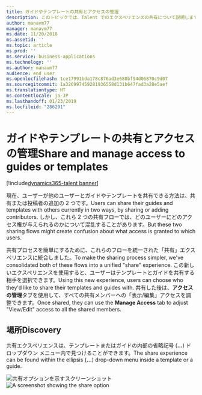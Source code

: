 ```yaml
---
title: ガイドやテンプレートの共有とアクセスの管理
description: このトピックでは、Talent でのエクスペリエンスの共有について説明します。
author: manavm77
manager: manavm77
ms.date: 11/20/2018
ms.assetid: ''
ms.topic: article
ms.prod: ''
ms.service: business-applications
ms.technology: ''
ms.author: manavm77
audience: end user
ms.openlocfilehash: 1ce17991bda178c876ad3e688bf94d06870c9d07
ms.sourcegitcommit: 1a326997459281936558d131b647fad3a28e5aef
ms.translationtype: HT
ms.contentlocale: ja-JP
ms.lasthandoff: 01/23/2019
ms.locfileid: "286291"
---
```

#  <a name="share-and-manage-access-to-guides-or-templates"></a><span data-ttu-id="692de-103">ガイドやテンプレートの共有とアクセスの管理</span><span class="sxs-lookup"><span data-stu-id="692de-103">Share and manage access to guides or templates</span></span>


[!include[dynamics365-talent banner](../../includes/dynamics365-talent.md)]



<span data-ttu-id="692de-104">現在、ユーザーが他のユーザーとガイドやテンプレートを共有できる方法は、共有または投稿者の追加の 2 つです。</span><span class="sxs-lookup"><span data-stu-id="692de-104">Users can share their guides and templates with others currently in two ways, by sharing or adding contributors.</span></span> <span data-ttu-id="692de-105">しかし、これら 2 つの共有フローでは、どのユーザーにどのアクセス権が与えられるのかについて混乱することがあります。</span><span class="sxs-lookup"><span data-stu-id="692de-105">But these two sharing flows might create confusion about what access is granted to which users.</span></span> 

<span data-ttu-id="692de-106">共有プロセスを簡単にするために、これらのフローを統一された「共有」エクスペリエンスに統合しました。</span><span class="sxs-lookup"><span data-stu-id="692de-106">To make the sharing process simpler, we've consolidated both of these flows into a unified "share" experience.</span></span> <span data-ttu-id="692de-107">この新しいエクスペリエンスを使用すると、ユーザーはテンプレートとガイドを共有する相手を選択できます。</span><span class="sxs-lookup"><span data-stu-id="692de-107">Using this new experience, users can choose who they'd like to share their templates and guides with.</span></span> <span data-ttu-id="692de-108">共有した後は、**アクセスの管理**タブを使用して、すべての共有メンバーへの「表示/編集」アクセスを調整できます。</span><span class="sxs-lookup"><span data-stu-id="692de-108">Once shared, they can use the **Manage Access** tab to adjust "View/Edit" access to all the shared members.</span></span>

## <a name="discovery"></a><span data-ttu-id="692de-109">場所</span><span class="sxs-lookup"><span data-stu-id="692de-109">Discovery</span></span>

<span data-ttu-id="692de-110">共有エクスペリエンスは、テンプレートまたはガイドの内部の省略記号 (**…**) ドロップダウン メニュー内で見つけることができます。</span><span class="sxs-lookup"><span data-stu-id="692de-110">The share experience can be found within the ellipsis (**…**) drop-down menu inside a template or a guide.</span></span>

<span data-ttu-id="692de-111">![共有オプションを示すスクリーンショット](../media/share.png "共有オプションを示すスクリーンショット")</span><span class="sxs-lookup"><span data-stu-id="692de-111">![A screenshot showing the share option](../media/share.png "A screenshot showing the share option")</span></span>

<!--
## Who uses this feature
All customers
## License required
Talent license 
## Development status
In development
## Target timeframe
* General Availability: November 19th
-->
